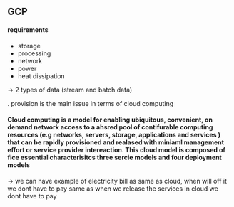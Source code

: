 ## GCP

#### requirements
- storage
- processing
- network
- power
- heat dissipation

-> 2 types of data (stream and batch data)

. provision is the main issue in terms of cloud computing


#### Cloud computing is a model for enabling ubiquitous, convenient, on demand network access to a ahsred pool of contifurable computing resources (e.g networks, servers, storage, applications and services ) that can be rapidly provisioned and realased with miniaml management effort or service provider intereaction. This cloud model is composed of fice essential characterisitcs three sercie models and four deployment models

-> we can have example of electricity bill as same as cloud, when will off it we dont have to pay same as when we release the services in cloud we dont have to pay

